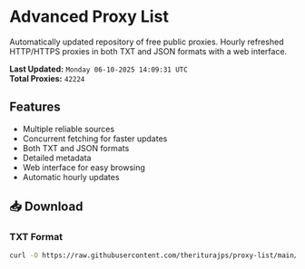 # Advanced Proxy List

Automatically updated repository of free public proxies. Hourly refreshed HTTP/HTTPS proxies in both TXT and JSON formats with a web interface.

**Last Updated:** `Monday 06-10-2025 14:09:31 UTC`  
**Total Proxies:** `42224`

## Features
- Multiple reliable sources
- Concurrent fetching for faster updates
- Both TXT and JSON formats
- Detailed metadata
- Web interface for easy browsing
- Automatic hourly updates

## 📥 Download

### TXT Format
```bash
curl -O https://raw.githubusercontent.com/theriturajps/proxy-list/main/proxies.txt
